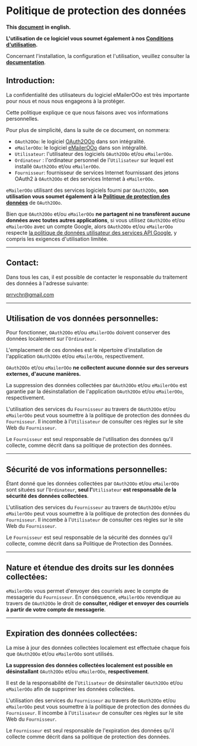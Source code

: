 # Politique de protection des données

**This [document][1] in english.**

**L'utilisation de ce logiciel vous soumet également à nos [Conditions d'utilisation][2].**

Concernant l'installation, la configuration et l'utilisation, veuillez consulter la **[documentation][3]**.

## Introduction:

La confidentialité des utilisateurs du logiciel eMailerOOo est très importante pour nous et nous nous engageons à la protéger.

Cette politique explique ce que nous faisons avec vos informations personnelles.

Pour plus de simplicité, dans la suite de ce document, on nommera:
- `OAuth2OOo`: le logiciel [OAuth2OOo][4] dans son intégralité.
- `eMailerOOo`: le logiciel [eMailerOOo][5] dans son intégralité.
- `Utilisateur`: l'utilisateur des logiciels `OAuth2OOo` et/ou `eMailerOOo`.
- `Ordinateur` : l'ordinateur personnel de l'`Utilisateur` sur lequel est installé `OAuth2OOo` et/ou `eMailerOOo`.
- `Fournisseur`: fournisseur de services Internet fournissant des jetons OAuth2 à `OAuth2OOo` et des services Internet à `eMailerOOo`.

`eMailerOOo` utilisant des services logiciels fourni par `OAuth2OOo`, **son utilisation vous soumet également à la [Politique de protection des données][6]** de `OAuth2OOo`.

Bien que `OAuth2OOo` et/ou `eMailerOOo` **ne partagent ni ne transfèrent aucune données avec toutes autres applications**, si vous utilisez `OAuth2OOo` et/ou `eMailerOOo` avec un compte Google, alors `OAuth2OOo` et/ou `eMailerOOo` respecte [la politique de données utilisateur des services API Google][7], y compris les exigences d'utilisation limitée.

___
## Contact:

Dans tous les cas, il est possible de contacter le responsable du traitement des données à l'adresse suivante:

prrvchr@gmail.com

___
## Utilisation de vos données personnelles:

Pour fonctionner, `OAuth2OOo` et/ou `eMailerOOo` doivent conserver des données localement sur l'`Ordinateur`.

L'emplacement de ces données est le répertoire d'installation de l'application `OAuth2OOo` et/ou `eMailerOOo`, respectivement.

`OAuth2OOo` et/ou `eMailerOOo` **ne collectent aucune donnée sur des serveurs externes, d'aucune manières.**

La suppression des données collectées par `OAuth2OOo` et/ou `eMailerOOo` est garantie par la désinstallation de l'application `OAuth2OOo` et/ou `eMailerOOo`, respectivement.

L'utilisation des services du `Fournisseur` au travers de `OAuth2OOo` et/ou `eMailerOOo` peut vous soumettre à la politique de protection des données du `Fournisseur`. Il incombe à l'`Utilisateur` de consulter ces règles sur le site Web du `Fournisseur`.

Le `Fournisseur` est seul responsable de l'utilisation des données qu'il collecte, comme décrit dans sa politique de protection des données.

___
## Sécurité de vos informations personnelles:

Étant donné que les données collectées par `OAuth2OOo` et/ou `eMailerOOo` sont situées sur l'`Ordinateur`, **seul l'**`Utilisateur` **est responsable de la sécurité des données collectées**.

L'utilisation des services du `Fournisseur` au travers de `OAuth2OOo` et/ou `eMailerOOo` peut vous soumettre à la politique de protection des données du `Fournisseur`. Il incombe à l'`Utilisateur` de consulter ces règles sur le site Web du `Fournisseur`.

Le `Fournisseur` est seul responsable de la sécurité des données qu'il collecte, comme décrit dans sa Politique de Protection des Données.

___
## Nature et étendue des droits sur les données collectées:

`eMailerOOo` vous permet d'envoyer des courriels avec le compte de messagerie du `Fournisseur`. En conséquence, `eMailerOOo` revendique au travers de `OAuth2OOo` le droit de **consulter, rédiger et envoyer des courriels à partir de votre compte de messagerie**.

___
## Expiration des données collectées:

La mise à jour des données collectées localement est effectuée chaque fois que `OAuth2OOo` et/ou `eMailerOOo` sont utilisés.

**La suppression des données collectées localement est possible en désinstallant** `OAuth2OOo` et/ou `eMailerOOo`, **respectivement**.

Il est de la responsabilité de l'`Utilisateur` de désinstaller `OAuth2OOo` et/ou `eMailerOOo` afin de supprimer les données collectées.

L'utilisation des services du `Fournisseur` au travers de `OAuth2OOo` et/ou `eMailerOOo` peut vous soumettre à la politique de protection des données du `Fournisseur`. Il incombe à l'`Utilisateur` de consulter ces règles sur le site Web du `Fournisseur`.

Le `Fournisseur` est seul responsable de l'expiration des données qu'il collecte comme décrit dans sa politique de protection des données.

[1]: <https://prrvchr.github.io/eMailerOOo/source/eMailerOOo/registration/PrivacyPolicy_en>
[2]: <https://prrvchr.github.io/eMailerOOo/source/eMailerOOo/registration/TermsOfUse_fr>
[3]: <https://prrvchr.github.io/eMailerOOo/README_fr>
[4]: <https://github.com/prrvchr/OAuth2OOo/raw/master/OAuth2OOo.oxt>
[5]: <https://github.com/prrvchr/eMailerOOo/raw/master/eMailerOOo.oxt>
[6]: <https://prrvchr.github.io/OAuth2OOo/source/OAuth2OOo/registration/PrivacyPolicy_fr>
[7]: <https://developers.google.com/terms/api-services-user-data-policy?hl=fr>
